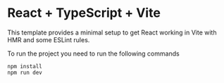 # React + TypeScript + Vite

This template provides a minimal setup to get React working in Vite with HMR and some ESLint rules.


To run the project you need to run the following commands

```
npm install
npm run dev
```